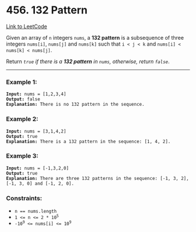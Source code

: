 # 456. 132 Pattern

[Link to LeetCode](https://leetcode.com/problems/132-pattern/)

Given an array of `n` integers `nums`, a **132 pattern** is a subsequence of three integers `nums[i]`, `nums[j]` and `nums[k]` such that `i < j < k` and `nums[i] < nums[k] < nums[j]`.

Return _`true` if there is a **132 pattern** in `nums`, otherwise, return `false`_.

---

### Example 1:

<pre><code><strong>Input:</strong> nums = [1,2,3,4]
<strong>Output:</strong> false
<strong>Explanation:</strong> There is no 132 pattern in the sequence.</code></pre>

### Example 2:

<pre><code><strong>Input:</strong> nums = [3,1,4,2]
<strong>Output:</strong> true
<strong>Explanation:</strong> There is a 132 pattern in the sequence: [1, 4, 2].</code></pre>

### Example 3:

<pre><code><strong>Input:</strong> nums = [-1,3,2,0]
<strong>Output:</strong> true
<strong>Explanation:</strong> There are three 132 patterns in the sequence: [-1, 3, 2], [-1, 3, 0] and [-1, 2, 0].</code></pre>

### Constraints:

* `n == nums.length`
* <code>1 <= n <= 2 * 10<sup>5</sup></code>
* <code>-10<sup>9</sup> <= nums[i] <= 10<sup>9</sup></code>